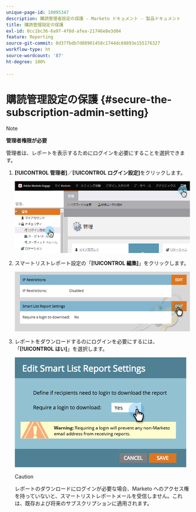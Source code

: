 ```yaml
---
unique-page-id: 10095347
description: 購読管理者設定の保護 - Marketo ドキュメント - 製品ドキュメント
title: 購読管理設定の保護
exl-id: 0cc1bc36-6a97-4f8d-afea-21746e8e3d84
feature: Reporting
source-git-commit: 0d37fbdb7d08901458c1744dc68893e155176327
workflow-type: ht
source-wordcount: '87'
ht-degree: 100%

---
```


# 購読管理設定の保護 {#secure-the-subscription-admin-setting}

>[!NOTE]
>
>**管理者権限が必要**

管理者は、レポートを表示するためにログインを必要にすることを選択できます。

1. **[!UICONTROL 管理者]**／**[!UICONTROL ログイン設定]**&#x200B;をクリックします。

   ![](assets/image2015-4-29-12-3a46-3a14.png)

1. スマートリストレポート設定の「**[!UICONTROL 編集]**」をクリックします。

   ![](assets/image2015-4-29-12-3a50-3a50.png)

1. レポートをダウンロードするのにログインを必要にするには、「**[!UICONTROL はい]**」を選択します。

   ![](assets/image2015-4-29-12-3a53-3a7.png)

   >[!CAUTION]
   >
   >レポートのダウンロードにログインが必要な場合、Marketo へのアクセス権を持っていないと、スマートリストレポートメールを受信しません。これは、既存および将来のサブスクリプションに適用されます。

